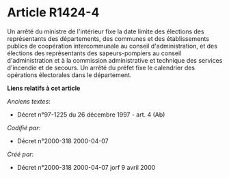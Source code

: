 # Article R1424-4

Un arrêté du ministre de l'intérieur fixe la date limite des élections des représentants des départements, des communes et
des établissements publics de coopération intercommunale au conseil d'administration, et des élections des représentants des
sapeurs-pompiers au conseil d'administration et à la commission administrative et technique des services d'incendie et de
secours. Un arrêté du préfet fixe le calendrier des opérations électorales dans le département.

**Liens relatifs à cet article**

_Anciens textes_:

  - Décret n°97-1225 du 26 décembre 1997 - art. 4 (Ab)

_Codifié par_:

  - Décret n°2000-318 2000-04-07

_Créé par_:

  - Décret n°2000-318 2000-04-07 jorf 9 avril 2000
